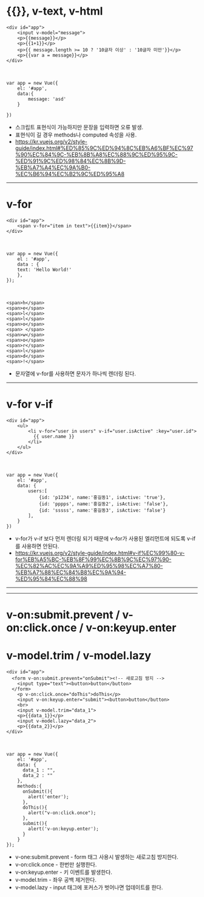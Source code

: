 <h1>{{}}, v-text, v-html</h1>

    <div id="app">
        <input v-model="message">
        <p>{{message}}</p>
        <p>{{1+1}}</p>
        <p>{{ message.length >= 10 ? '10글자 이상' : '10글자 미만'}}</p>
        <p>{{var a = message}}</p>                                                         
    </div>
<br>

    var app = new Vue({
        el: '#app',
        data:{
            message: 'asd'
        } 

    })

- 스크립트 표현식이 가능하지만 문장을 입력하면 오류 발생.
- 표현식이 길 경우 methods나 computed 속성을 사용.
- https://kr.vuejs.org/v2/style-guide/index.html#%ED%85%9C%ED%94%8C%EB%A6%BF%EC%97%90%EC%84%9C-%EB%8B%A8%EC%88%9C%ED%95%9C-%ED%91%9C%ED%98%84%EC%8B%9D-%EB%A7%A4%EC%9A%B0-%EC%B6%94%EC%B2%9C%ED%95%A8

<hr>
<h1>v-for</h1>

    <div id="app">
        <span v-for="item in text">{{item}}</span>
    </div>
<br>

    var app = new Vue({
        el : '#app',
        data : {   
        text: 'Hello World!'
        },
    });
    
<br>
    
    <span>h</span>
    <span>e</span>
    <span>l</span>
    <span>l</span>
    <span>o</span>
    <span> </span>
    <span>w</span>
    <span>o</span>
    <span>r</span>
    <span>l</span>
    <span>d</span>
    <span>!</span>

- 문자열에 v-for를 사용하면 문자가 하나씩 렌더링 된다.
<hr>


<h1>v-for v-if</h1>

    <div id="app">
        <ul>
            <li v-for="user in users" v-if="user.isActive" :key="user.id">
              {{ user.name }}
            </li>
        </ul>
    </div>
<br>

    var app = new Vue({
        el: '#app',
        data: {
            users:[
                {id: 'p1234', name:'홍길동1', isActive: 'true'},
                {id: 'pppps', name:'홍길동2', isActive: 'false'},
                {id: 'sssss', name:'홍길동3', isActive: 'false'}
            ],
        }
    })
    
- v-for가 v-if 보다 먼저 렌더링 되기 때문에 v-for가 사용된 엘리먼트에 되도록 v-if를 사용하면 안된다.
- https://kr.vuejs.org/v2/style-guide/index.html#v-if%EC%99%80-v-for%EB%A5%BC-%EB%8F%99%EC%8B%9C%EC%97%90-%EC%82%AC%EC%9A%A9%ED%95%98%EC%A7%80-%EB%A7%88%EC%84%B8%EC%9A%94-%ED%95%84%EC%88%98
    
    
<hr>

<hr>

<h1> v-on:submit.prevent / v-on:click.once / v-on:keyup.enter </h1>
<h1> v-model.trim / v-model.lazy </h1>

    <div id="app">
      <form v-on:submit.prevent="onSubmit"><!-- 새로고침 방지 -->
        <input type="text"><button>button</button> 
      </form>
        <p v-on:click.once="doThis">doThis</p>
        <input v-on:keyup.enter="submit"><button>button</button>
        <br>
        <input v-model.trim="data_1">
        <p>{{data_1}}</p>
        <input v-model.lazy="data_2">
        <p>{{data_2}}</p>
    </div>
    

<br>

    var app = new Vue({
        el: '#app',
        data: {
          data_1 : "",
          data_2 : ""
        },
        methods:{
          onSubmit(){
            alert('enter');
          },
          doThis(){
            alert("v-on:click.once");
          },
          submit(){
            alert('v-on:keyup.enter');
          }
        }
    });

- v-one:submit.prevent - form 태그 사용시 발생하는 새로고침 방지한다.
- v-on:click.once - 한번만 실행한다.
- v-on:keyup.enter - 키 이벤트를 발생한다.
- v-model.trim - 좌우 공백 제거한다.
- v-model.lazy - input 태그에 포커스가 벗어나면 업데이트를 한다.
